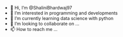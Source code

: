 - 👋 Hi, I’m @ShaliniBhardwaj97
- 👀 I’m interested in programming and developments
- 🌱 I’m currently learning data science with python
- 💞️ I’m looking to collaborate on ...
- 📫 How to reach me ...

<!---
ShaliniBhardwaj97/ShaliniBhardwaj97 is a ✨ special ✨ repository because its `README.md` (this file) appears on your GitHub profile.
You can click the Preview link to take a look at your changes.
--->
